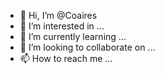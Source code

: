 - 👋 Hi, I’m @Coaires
- 👀 I’m interested in ...
- 🌱 I’m currently learning ...
- 💞️ I’m looking to collaborate on ...
- 📫 How to reach me ...

<!---
Coaires/Coaires is a ✨ special ✨ repository because its `README.md` (this file) appears on your GitHub profile.
You can click the Preview link to take a look at your changes.
--->
